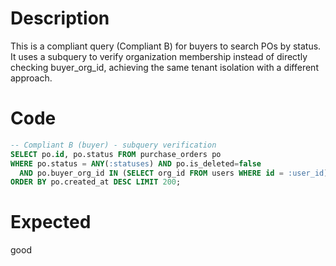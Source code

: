 # Description
This is a compliant query (Compliant B) for buyers to search POs by status. It uses a subquery to verify organization membership instead of directly checking buyer_org_id, achieving the same tenant isolation with a different approach.

# Code
```sql
-- Compliant B (buyer) - subquery verification
SELECT po.id, po.status FROM purchase_orders po
WHERE po.status = ANY(:statuses) AND po.is_deleted=false
  AND po.buyer_org_id IN (SELECT org_id FROM users WHERE id = :user_id)
ORDER BY po.created_at DESC LIMIT 200;
```

# Expected
good